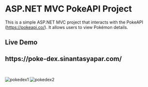 # ASP.NET MVC PokeAPI Project

This is a simple ASP.NET MVC project that interacts with the PokeAPI (https://pokeapi.co/). It allows users to view Pokémon details.

## Live Demo
<h2>https://poke-dex.sinantasyapar.com/</h2>

</br>

![pokedex1](https://github.com/SinanTsypr/Poke-Dex/assets/85941907/a9854e71-7cf8-476b-9617-23db5883ebee)
![pokedex2](https://github.com/SinanTsypr/Poke-Dex/assets/85941907/4d9c0661-d5c1-4566-adf0-d900c31a7f41)
